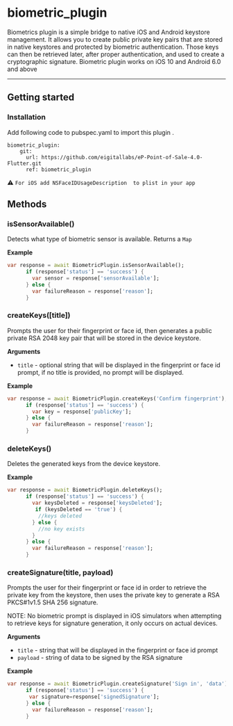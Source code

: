 # biometric_plugin

Biometrics plugin is a simple bridge to native iOS and Android keystore management.  It allows you to create public private key pairs that are stored in native keystores and protected by biometric authentication.  Those keys can then be retrieved later, after proper authentication, and used to create a cryptographic signature. Biometric plugin works on iOS 10 and Android 6.0 and above

------------


## Getting started

### Installation
Add following code to pubspec.yaml to import this plugin .
```
biometric_plugin:
    git:
      url: https://github.com/eigitallabs/eP-Point-of-Sale-4.0-Flutter.git
      ref: biometric_plugin
```
:warning: `For iOS add NSFaceIDUsageDescription  to plist in your app`

## Methods

### isSensorAvailable()

Detects what type of biometric sensor is available.  Returns a `Map`

__Example__
```dart
var response = await BiometricPlugin.isSensorAvailable();
      if (response['status'] == 'success') {
        var sensor = response['sensorAvailable'];
      } else {
        var failureReason = response['reason'];
      }
```

### createKeys([title])

Prompts the user for their fingerprint or face id, then generates a public private RSA 2048 key pair that will be stored in the device keystore.

__Arguments__

- `title` - optional string that will be displayed in the fingerprint or face id prompt, if no title is provided, no prompt will be displayed.

__Example__
```dart
var response = await BiometricPlugin.createKeys('Confirm fingerprint');
      if (response['status'] == 'success') {
        var key = response['publicKey'];
      } else {
        var failureReason = response['reason'];
      }
```

### deleteKeys()

Deletes the generated keys from the device keystore.

__Example__
```dart
var response = await BiometricPlugin.deleteKeys();
      if (response['status'] == 'success') {
        var keysDeleted = response['keysDeleted'];
		 if (keysDeleted == 'true') {
          //keys deleted
        } else {
          //no key exists
        }
      } else {
        var failureReason = response['reason'];
      }
```

### createSignature(title, payload)

Prompts the user for their fingerprint or face id in order to retrieve the private key from the keystore, then uses the private key to generate a RSA PKCS#1v1.5 SHA 256 signature.

NOTE: No biometric prompt is displayed in iOS simulators when attempting to retrieve keys for signature generation, it only occurs on actual devices.

__Arguments__

- `title` - string that will be displayed in the fingerprint or face id prompt
- `payload` - string of data to be signed by the RSA signature

__Example__
```dart
var response = await BiometricPlugin.createSignature('Sign in', 'data');
      if (response['status'] == 'success') {
       var signature=response['signedSignature'];
      } else {
        var failureReason = response['reason'];
      }
```



